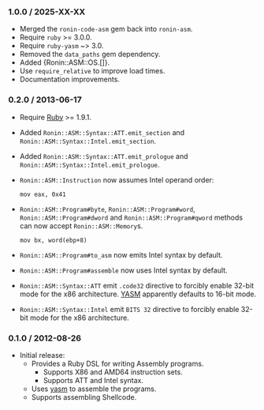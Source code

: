 ### 1.0.0 / 2025-XX-XX

* Merged the `ronin-code-asm` gem back into `ronin-asm`.
* Require `ruby` >= 3.0.0.
* Require `ruby-yasm` ~> 3.0.
* Removed the `data_paths` gem dependency.
* Added {Ronin::ASM::OS.[]}.
* Use `require_relative` to improve load times.
* Documentation improvements.

### 0.2.0 / 2013-06-17

* Require [Ruby] >= 1.9.1.
* Added `Ronin::ASM::Syntax::ATT.emit_section` and
  `Ronin::ASM::Syntax::Intel.emit_section`.
* Added `Ronin::ASM::Syntax::ATT.emit_prologue` and
  `Ronin::ASM::Syntax::Intel.emit_prologue`.
* `Ronin::ASM::Instruction` now assumes Intel operand order:

      mov eax, 0x41

* `Ronin::ASM::Program#byte`, `Ronin::ASM::Program#word`,
  `Ronin::ASM::Program#dword` and `Ronin::ASM::Program#qword` methods can now
  accept `Ronin::ASM::Memory`s.

      mov bx, word(ebp+8)

* `Ronin::ASM::Program#to_asm` now emits Intel syntax by default.
* `Ronin::ASM::Program#assemble` now uses Intel syntax by default.
* `Ronin::ASM::Syntax::ATT` emit `.code32` directive to forcibly enable 32-bit
  mode for the x86 architecture. [YASM][yasm] apparently defaults to 16-bit
  mode.
* `Ronin::ASM::Syntax::Intel` emit `BITS 32` directive to forcibly enable
  32-bit mode for the x86 architecture.

### 0.1.0 / 2012-08-26

* Initial release:
  * Provides a Ruby DSL for writing Assembly programs.
    * Supports X86 and AMD64 instruction sets.
    * Supports ATT and Intel syntax.
  * Uses [yasm] to assemble the programs.
  * Supports assembling Shellcode.

[Ruby]: http://www.ruby-lang.org
[yasm]: http://yasm.tortall.net/
